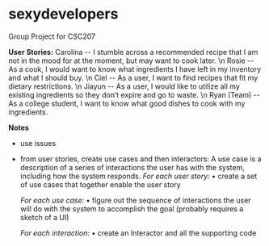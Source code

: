 # sexydevelopers
Group Project for CSC207

**User Stories:**
Carolina -- I stumble across a recommended recipe that I am not in the mood for at the moment, but may want to cook later. \n
Rosie -- As a cook, I would want to know what ingredients I have left in my inventory and what I should buy. \n
Ciel -- As a user, I want to find recipes that fit my dietary restrictions. \n
Jiayun -- As a user, I would like to utilize all my existing ingredients so they don’t expire and go to waste. \n
Ryan (Team) -- As a college student, I want to know what good dishes to cook with my ingredients.

**Notes**
- use issues
- from user stories, create use cases and then interactors:
    A use case is a description of a series of interactions the user has with the system, including how the system responds.
    _For each user story:_
    • create a set of use cases that together enable the user story
  
    _For each use case:_
    • figure out the sequence of interactions the user will do with the system to accomplish the goal (probably requires a sketch of a UI)
  
    _For each interaction:_
    • create an Interactor and all the supporting code

